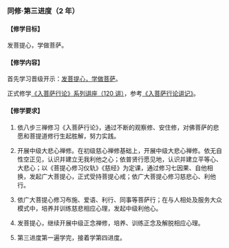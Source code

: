 ### 同修·第三进度（2 年）

#### 【修学目标】

发菩提心，学做菩萨。

#### 【修学内容】

首先学习晋级开示：[发菩提心，学做菩萨](https://www.youtube.com/watch?v=cl4ya39aCFE)。

正式修学[《入菩萨行论》系列讲座（120 讲）](https://www.youtube.com/watch?v=hebdyqqJ2C0&list=PLFOtSydP54hcevGuSelvDJr8EcoybgQcm)，参考[《入菩萨行论讲记》](./入行论/index)。


#### 【修学要求】

1. 依八步三禅修习《入菩萨行论》，通过不断的观察修、安住修，对佛菩萨的悲愿和菩提道修行生起胜解，努力实践。

2. 开展中级大悲心禅修。在初级慈心禅修基础上，开展中级大悲心禅修。依无自性空正见，认识并建立无我利他之心；依普贤行愿见地，认识并建立平等心、大悲心；以《菩提心修习仪轨》《慈经》为定课，通过修习七因果、自他相换，发起广大菩提心，正式受持菩提心戒；依广大菩提心修习慈悲心、利他行。

3. 依广大菩提心修习布施、爱语、利行、同事等菩萨行；在与人相处及服务大众模式中，培养并训练慈悲相应心理，发起中级利他心。

4. 发菩提心，继续开展中级正念禅修，培养、训练正念及解脱相应心理。

5. 第三进度第一遍学完，接着学第四进度。
